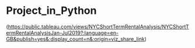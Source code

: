 # Project_in_Python
(https://public.tableau.com/views/NYCShortTermRentalAnalysis/NYCShortTermRentalAnalysisJan-Jul2019?:language=en-GB&publish=yes&:display_count=n&:origin=viz_share_link)
